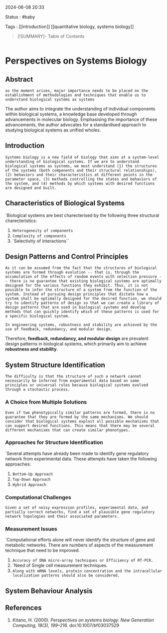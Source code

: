 2024-06-08 20:33

Status : #baby 

Tags : [[introduction]] [[quantitative biology, systems biology]] 


>[!SUMMARY]- Table of Contents
```table-of-contents
```

# Perspectives on Systems Biology

## Abstract
`as the moment arises, major importance needs to be placed on the establishment of methodologies and techniques that enable us to understand biological systems as systems`

The author aims to integrate the understanding of individual components within biological systems, a knowledge base developed through advancements in molecular biology. Emphasising the importance of these advancements, the author advocates for a standardised approach to studying biological systems as unified wholes.


## Introduction 
`Systems biology is a new field of biology that aims at a system-level understanding of biological systems. If we are to understand biological systems as systems, we must understand (1) the structures of the systems (both components and their structural relationships), (2) behaviors and their characteristics at different points in the parameter space, (3) methods controlling the states and behaviors of the system, and (4) methods by which systems with desired functions are designed and built.`


## Characteristics of Biological Systems 
`Biological systems are best charecterised by the following three structural charecteristics: 
1. `Heterogeneity of components`
2. `Complexity of components`
3. `Selectivity of interactions``


## Design Patterns and Control Principles 
`As it can be assumed from the fact that the structures of biological systems are formed through evolution -- that is, through the accumulation of the effects of random events with selection pressure -- there is no guarantee that existing biological systems are optimally designed for the various functions they exhibit. Thus, it is not possible to infer the structure of a system from the function of the system. Instead of pursuing design principles that dictate how a system shall be optimally designed for the desired function, we should try to identify patterns of design so that we can create a library of design patterns that are used in biological systems and develop methods that can quickly identify which of these patterns is used for a specific biological system.`

`In engineering systems, robustness and stability are achieved by the use of feedback, redundancy, and modular design.`

Therefore, **feedback, redundancy, and modular design** are prevalent design patterns in biological systems, which primarily aim to achieve **robustness and stability**.


## System Structure Identification 

`The difficulty is that the structure of such a network cannot necessarily be inferred from experimental data based on some principles or universal rules because biological systems evolved through a stochastic process.`

### A Choice from Multiple Solutions 

`Even if two phenotypically similar patterns are formed, there is no guarantee that they are formed by the same mechanisms. We should consider that biological systems exploit all possible mechanisms that can support desired functions. This means that there may be several different mechanisms that can create similar phenotypes.`

### Approaches for Structure Identification 

`Several attempts have already been made to identify gene regulatory network from experimental data. These attempts have taken the following approaches:
1. `Bottom-Up Approach`
2. `Top-Down Approach`
3. `Hybrid Approach`

### Computational Challenges

`Given a set of noisy expression profiles, experimental data, and partially correct networks, find a set of plausible gene regulatory network topologies and their associated parameters.`

### Measurement Issues 

`Computational efforts alone will never identify the structure of gene and metabolic networks. There are numbers of aspects of the measurement technique that need to be improved.
1. `Accuracy of DNA micro-array techniques or Efficiency of RT-PCR.`
2. `Need of Single cell measurement techniques.
3. `Along with mRNA levels, protein concentration and the intracellular localization patterns should also be considered.`


## System Behaviour Analysis

## **References** 
1. Kitano, H. (2000). _Perspectives on systems biology. New Generation Computing, 18(3), 199–216._ doi:10.1007/bf03037529


